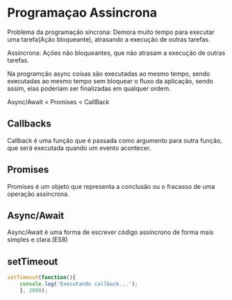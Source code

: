 # Programaçao Assincrona	

Problema da programação sincrona: Demora muito tempo para executar uma tarefa(Ação bloqueante), atrasando a execução de outras tarefas.

Assincrona: Ações não bloqueantes, que não atrasam a execução de outras tarefas.

Na programção async coisas são executadas ao mesmo tempo, sendo executadas ao mesmo tempo sem bloquear o fluxo da aplicação, sendo assim, elas poderiam ser finalizadas em qualquer ordem.


Async/Await <  Promises < CallBack
## Callbacks
Callback é uma função que é passada como argumento para outra função, que será executada quando um evento acontecer.

## Promises
Promises é um objeto que representa a conclusão ou o fracasso de uma operação assíncrona.
## Async/Await
Async/Await é uma forma de escrever código assíncrono de forma mais simples e clara.(ES8)

## setTimeout

```javascript
setTimeout(function(){
    console.log('Executando callback...');
    }, 2000);
```